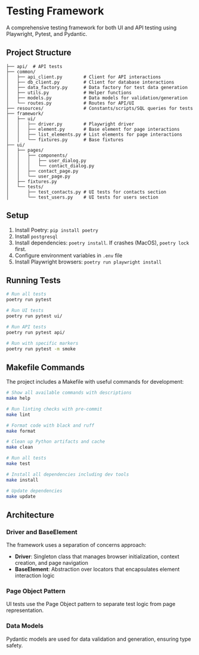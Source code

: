 # Testing Framework

A comprehensive testing framework for both UI and API testing using Playwright, Pytest, and Pydantic.

## Project Structure

```
├── api/  # API tests
├── common/
│   ├── api_client.py        # Client for API interactions
│   ├── db_client.py         # Client for database interactions
│   ├── data_factory.py      # Data factory for test data generation
│   ├── utils.py             # Helper functions
│   ├── models.py            # Data models for validation/generation
│   └── routes.py            # Routes for API/UI
├── resources/               # Constants/scripts/SQL queries for tests
├── framework/
│   ├── ui/
│   │   ├── driver.py        # Playwright driver
│   │   ├── element.py       # Base element for page interactions
│   │   ├── list_elements.py # List elements for page interactions
│   │   └── fixtures.py      # Base fixtures
├── ui/
│   ├── pages/
│   │   ├── components/
│   │   │   ├── user_dialog.py
│   │   │   └── contact_dialog.py
│   │   ├── contact_page.py
│   │   └── user_page.py
│   ├── fixtures.py
│   └── tests/
│       ├── test_contacts.py # UI tests for contacts section
│       └── test_users.py    # UI tests for users section
```

## Setup

1. Install Poetry: `pip install poetry`
2. Install `postgresql`
3. Install dependencies: `poetry install`. If crashes (MacOS), `poetry lock` first.
4. Configure environment variables in `.env` file
5. Install Playwright browsers: `poetry run playwright install`

## Running Tests

```bash
# Run all tests
poetry run pytest

# Run UI tests
poetry run pytest ui/

# Run API tests
poetry run pytest api/

# Run with specific markers
poetry run pytest -m smoke
```

## Makefile Commands

The project includes a Makefile with useful commands for development:

```bash
# Show all available commands with descriptions
make help

# Run linting checks with pre-commit
make lint

# Format code with black and ruff
make format

# Clean up Python artifacts and cache
make clean

# Run all tests
make test

# Install all dependencies including dev tools
make install

# Update dependencies
make update
```

## Architecture

### Driver and BaseElement

The framework uses a separation of concerns approach:

- **Driver**: Singleton class that manages browser initialization, context creation, and page navigation
- **BaseElement**: Abstraction over locators that encapsulates element interaction logic

### Page Object Pattern

UI tests use the Page Object pattern to separate test logic from page representation.

### Data Models

Pydantic models are used for data validation and generation, ensuring type safety.

